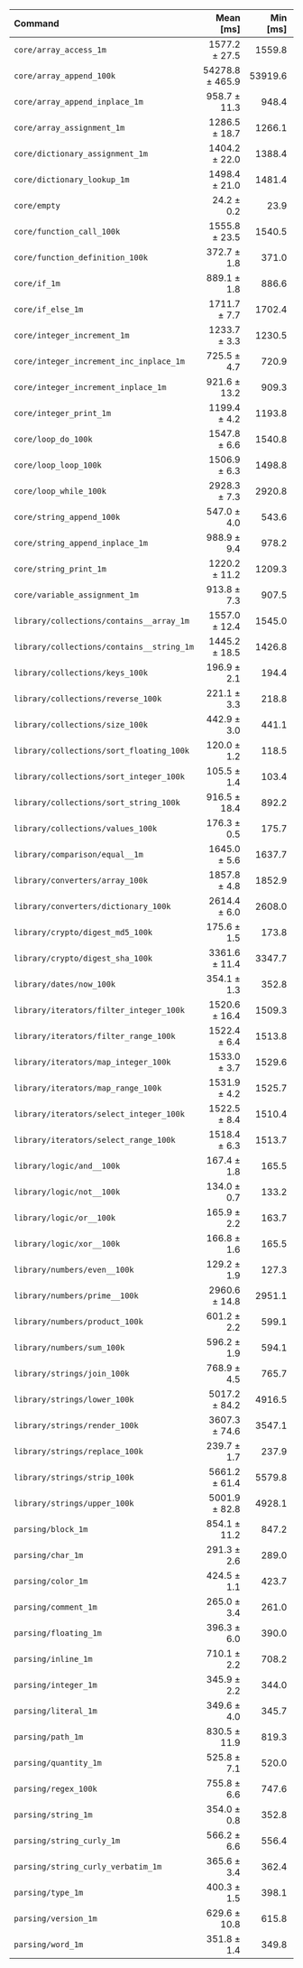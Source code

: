 | Command | Mean [ms] | Min [ms] | Max [ms] |
|:---|---:|---:|---:|
| `core/array_access_1m` | 1577.2 ± 27.5 | 1559.8 | 1618.1 | 65.29 ± 1.23 |
| `core/array_append_100k` | 54278.8 ± 465.9 | 53919.6 | 54959.7 | 2247.04 ± 24.94 |
| `core/array_append_inplace_1m` | 958.7 ± 11.3 | 948.4 | 969.9 | 39.69 ± 0.54 |
| `core/array_assignment_1m` | 1286.5 ± 18.7 | 1266.1 | 1304.3 | 53.26 ± 0.86 |
| `core/dictionary_assignment_1m` | 1404.2 ± 22.0 | 1388.4 | 1436.3 | 58.13 ± 1.00 |
| `core/dictionary_lookup_1m` | 1498.4 ± 21.0 | 1481.4 | 1529.0 | 62.03 ± 0.97 |
| `core/empty` | 24.2 ± 0.2 | 23.9 | 24.3 |
| `core/function_call_100k` | 1555.8 ± 23.5 | 1540.5 | 1590.4 | 64.41 ± 1.07 |
| `core/function_definition_100k` | 372.7 ± 1.8 | 371.0 | 375.1 | 15.43 ± 0.13 |
| `core/if_1m` | 889.1 ± 1.8 | 886.6 | 890.7 | 36.81 ± 0.27 |
| `core/if_else_1m` | 1711.7 ± 7.7 | 1702.4 | 1721.3 | 70.86 ± 0.59 |
| `core/integer_increment_1m` | 1233.7 ± 3.3 | 1230.5 | 1238.3 | 51.07 ± 0.38 |
| `core/integer_increment_inc_inplace_1m` | 725.5 ± 4.7 | 720.9 | 731.8 | 30.03 ± 0.29 |
| `core/integer_increment_inplace_1m` | 921.6 ± 13.2 | 909.3 | 939.2 | 38.15 ± 0.61 |
| `core/integer_print_1m` | 1199.4 ± 4.2 | 1193.8 | 1203.0 | 49.65 ± 0.39 |
| `core/loop_do_100k` | 1547.8 ± 6.6 | 1540.8 | 1555.9 | 64.08 ± 0.53 |
| `core/loop_loop_100k` | 1506.9 ± 6.3 | 1498.8 | 1513.9 | 62.38 ± 0.51 |
| `core/loop_while_100k` | 2928.3 ± 7.3 | 2920.8 | 2938.0 | 121.23 ± 0.90 |
| `core/string_append_100k` | 547.0 ± 4.0 | 543.6 | 552.8 | 22.65 ± 0.23 |
| `core/string_append_inplace_1m` | 988.9 ± 9.4 | 978.2 | 998.6 | 40.94 ± 0.48 |
| `core/string_print_1m` | 1220.2 ± 11.2 | 1209.3 | 1235.5 | 50.51 ± 0.58 |
| `core/variable_assignment_1m` | 913.8 ± 7.3 | 907.5 | 922.3 | 37.83 ± 0.40 |
| `library/collections/contains__array_1m` | 1557.0 ± 12.4 | 1545.0 | 1568.9 | 64.46 ± 0.69 |
| `library/collections/contains__string_1m` | 1445.2 ± 18.5 | 1426.8 | 1464.8 | 59.83 ± 0.87 |
| `library/collections/keys_100k` | 196.9 ± 2.1 | 194.4 | 199.6 | 8.15 ± 0.11 |
| `library/collections/reverse_100k` | 221.1 ± 3.3 | 218.8 | 226.0 | 9.15 ± 0.15 |
| `library/collections/size_100k` | 442.9 ± 3.0 | 441.1 | 447.3 | 18.33 ± 0.18 |
| `library/collections/sort_floating_100k` | 120.0 ± 1.2 | 118.5 | 121.5 | 4.97 ± 0.06 |
| `library/collections/sort_integer_100k` | 105.5 ± 1.4 | 103.4 | 106.5 | 4.37 ± 0.07 |
| `library/collections/sort_string_100k` | 916.5 ± 18.4 | 892.2 | 934.3 | 37.94 ± 0.81 |
| `library/collections/values_100k` | 176.3 ± 0.5 | 175.7 | 176.9 | 7.30 ± 0.06 |
| `library/comparison/equal__1m` | 1645.0 ± 5.6 | 1637.7 | 1649.7 | 68.10 ± 0.53 |
| `library/converters/array_100k` | 1857.8 ± 4.8 | 1852.9 | 1863.0 | 76.91 ± 0.58 |
| `library/converters/dictionary_100k` | 2614.4 ± 6.0 | 2608.0 | 2620.4 | 108.23 ± 0.80 |
| `library/crypto/digest_md5_100k` | 175.6 ± 1.5 | 173.8 | 177.3 | 7.27 ± 0.08 |
| `library/crypto/digest_sha_100k` | 3361.6 ± 11.4 | 3347.7 | 3375.2 | 139.16 ± 1.09 |
| `library/dates/now_100k` | 354.1 ± 1.3 | 352.8 | 355.7 | 14.66 ± 0.12 |
| `library/iterators/filter_integer_100k` | 1520.6 ± 16.4 | 1509.3 | 1544.9 | 62.95 ± 0.81 |
| `library/iterators/filter_range_100k` | 1522.4 ± 6.4 | 1513.8 | 1527.5 | 63.02 ± 0.52 |
| `library/iterators/map_integer_100k` | 1533.0 ± 3.7 | 1529.6 | 1537.3 | 63.46 ± 0.47 |
| `library/iterators/map_range_100k` | 1531.9 ± 4.2 | 1525.7 | 1535.1 | 63.42 ± 0.48 |
| `library/iterators/select_integer_100k` | 1522.5 ± 8.4 | 1510.4 | 1529.5 | 63.03 ± 0.56 |
| `library/iterators/select_range_100k` | 1518.4 ± 6.3 | 1513.7 | 1527.5 | 62.86 ± 0.51 |
| `library/logic/and__100k` | 167.4 ± 1.8 | 165.5 | 169.6 | 6.93 ± 0.09 |
| `library/logic/not__100k` | 134.0 ± 0.7 | 133.2 | 134.9 | 5.55 ± 0.05 |
| `library/logic/or__100k` | 165.9 ± 2.2 | 163.7 | 169.0 | 6.87 ± 0.10 |
| `library/logic/xor__100k` | 166.8 ± 1.6 | 165.5 | 169.0 | 6.90 ± 0.08 |
| `library/numbers/even__100k` | 129.2 ± 1.9 | 127.3 | 131.4 | 5.35 ± 0.09 |
| `library/numbers/prime__100k` | 2960.6 ± 14.8 | 2951.1 | 2982.5 | 122.56 ± 1.06 |
| `library/numbers/product_100k` | 601.2 ± 2.2 | 599.1 | 604.3 | 24.89 ± 0.20 |
| `library/numbers/sum_100k` | 596.2 ± 1.9 | 594.1 | 598.7 | 24.68 ± 0.19 |
| `library/strings/join_100k` | 768.9 ± 4.5 | 765.7 | 775.6 | 31.83 ± 0.29 |
| `library/strings/lower_100k` | 5017.2 ± 84.2 | 4916.5 | 5106.0 | 207.70 ± 3.78 |
| `library/strings/render_100k` | 3607.3 ± 74.6 | 3547.1 | 3715.9 | 149.34 ± 3.26 |
| `library/strings/replace_100k` | 239.7 ± 1.7 | 237.9 | 241.7 | 9.92 ± 0.10 |
| `library/strings/strip_100k` | 5661.2 ± 61.4 | 5579.8 | 5720.4 | 234.36 ± 3.03 |
| `library/strings/upper_100k` | 5001.9 ± 82.8 | 4928.1 | 5091.0 | 207.07 ± 3.72 |
| `parsing/block_1m` | 854.1 ± 11.2 | 847.2 | 870.7 | 35.36 ± 0.53 |
| `parsing/char_1m` | 291.3 ± 2.6 | 289.0 | 294.6 | 12.06 ± 0.14 |
| `parsing/color_1m` | 424.5 ± 1.1 | 423.7 | 426.1 | 17.57 ± 0.13 |
| `parsing/comment_1m` | 265.0 ± 3.4 | 261.0 | 268.2 | 10.97 ± 0.16 |
| `parsing/floating_1m` | 396.3 ± 6.0 | 390.0 | 404.3 | 16.41 ± 0.27 |
| `parsing/inline_1m` | 710.1 ± 2.2 | 708.2 | 713.3 | 29.40 ± 0.23 |
| `parsing/integer_1m` | 345.9 ± 2.2 | 344.0 | 348.5 | 14.32 ± 0.14 |
| `parsing/literal_1m` | 349.6 ± 4.0 | 345.7 | 355.1 | 14.47 ± 0.20 |
| `parsing/path_1m` | 830.5 ± 11.9 | 819.3 | 842.4 | 34.38 ± 0.55 |
| `parsing/quantity_1m` | 525.8 ± 7.1 | 520.0 | 536.1 | 21.77 ± 0.33 |
| `parsing/regex_100k` | 755.8 ± 6.6 | 747.6 | 761.2 | 31.29 ± 0.35 |
| `parsing/string_1m` | 354.0 ± 0.8 | 352.8 | 354.7 | 14.66 ± 0.11 |
| `parsing/string_curly_1m` | 566.2 ± 6.6 | 556.4 | 570.9 | 23.44 ± 0.32 |
| `parsing/string_curly_verbatim_1m` | 365.6 ± 3.4 | 362.4 | 368.8 | 15.14 ± 0.18 |
| `parsing/type_1m` | 400.3 ± 1.5 | 398.1 | 401.3 | 16.57 ± 0.13 |
| `parsing/version_1m` | 629.6 ± 10.8 | 615.8 | 642.2 | 26.06 ± 0.48 |
| `parsing/word_1m` | 351.8 ± 1.4 | 349.8 | 353.2 | 14.56 ± 0.12 |
